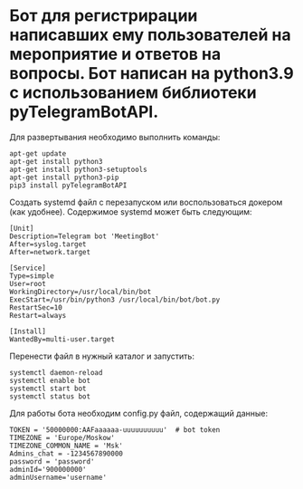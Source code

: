 <h1>Бот для регистрирации написавших ему пользователей на мероприятие и ответов на вопросы. Бот написан на python3.9 с использованием библиотеки pyTelegramBotAPI.</h1>
Для развертывания необходимо выполнить команды:

```
apt-get update
apt-get install python3
apt-get install python3-setuptools
apt-get install python3-pip
pip3 install pyTelegramBotAPI
```


Создать systemd файл с перезапуском или воспользоваться докером (как удобнее).
Содержимое systemd может быть следующим:

```
[Unit]
Description=Telegram bot 'MeetingBot'
After=syslog.target
After=network.target

[Service]
Type=simple
User=root
WorkingDirectory=/usr/local/bin/bot
ExecStart=/usr/bin/python3 /usr/local/bin/bot/bot.py
RestartSec=10
Restart=always
 
[Install]
WantedBy=multi-user.target
```

Перенести файл в нужный каталог и запустить:

```
systemctl daemon-reload
systemctl enable bot
systemctl start bot
systemctl status bot
```

Для работы бота необходим config.py файл, содержащий данные:

```
TOKEN = '50000000:AAFaaaaaa-uuuuuuuuuu'  # bot token
TIMEZONE = 'Europe/Moskow'
TIMEZONE_COMMON_NAME = 'Msk'
Admins_chat = -1234567890000
password = 'password'
adminId='900000000'
adminUsername='username'
```